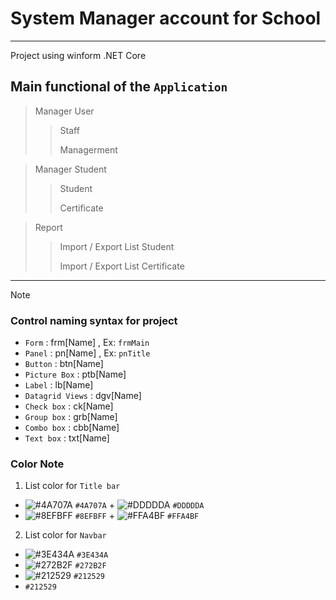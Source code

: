 # System Manager account for School
----
 Project using winform .NET Core 
## Main functional of the `Application`
> Manager User
  >> Staff
>  > 
  >> Managerment 


> Manager Student 
  >> Student
>  > 
  >> Certificate

> Report
  >> Import / Export List Student
>  > 
  >> Import / Export List Certificate


----

> [!NOTE]
> ### Control naming syntax for project
> - `Form` : frm[Name] , Ex: `frmMain`
> - `Panel` : pn[Name] , Ex: `pnTitle`
> - `Button` : btn[Name] 
> - `Picture Box` : ptb[Name]
> - `Label` : lb[Name]
> - `Datagrid Views` : dgv[Name]
> - `Check box` : ck[Name]
> - `Group box` : grb[Name]
> - `Combo box` : cbb[Name]
> - `Text box` :  txt[Name]
>   
> ### Color Note
> 1. List color for `Title bar`
> - ![#4A707A](https://placehold.co/15x15/4A707A/4A707A.png) `#4A707A` + ![#DDDDDA](https://placehold.co/15x15/DDDDDA/DDDDDA.png) `#DDDDDA`
> - ![#8EFBFF](https://placehold.co/15x15/8EFBFF/8EFBFF.png) `#8EFBFF` + ![#FFA4BF](https://placehold.co/15x15/FFA4BF/FFA4BF.png) `#FFA4BF`
>   
> 2. List color for `Navbar` 
> - ![#3E434A](https://placehold.co/15x15/3E434A/3E434A.png) `#3E434A`
> - ![#272B2F](https://placehold.co/15x15/272B2F/272B2F.png) `#272B2F`
> - ![#212529](https://placehold.co/15x15/212529/212529.png) `#212529`
> - `#212529`





